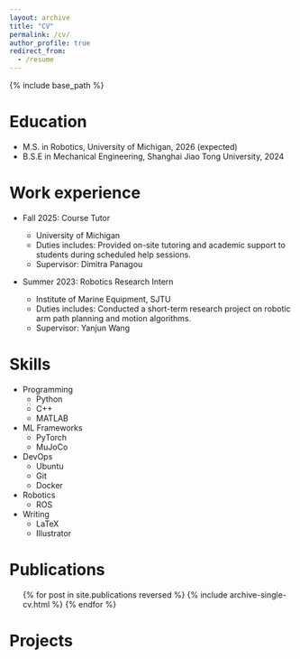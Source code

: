 ```yaml
---
layout: archive
title: "CV"
permalink: /cv/
author_profile: true
redirect_from:
  - /resume
---
```


{% include base_path %}

Education
======
* M.S. in Robotics, University of Michigan, 2026 (expected)
* B.S.E in Mechanical Engineering, Shanghai Jiao Tong University, 2024

Work experience
======
* Fall 2025: Course Tutor
  * University of Michigan
  * Duties includes: Provided on-site tutoring and academic support to students during scheduled help sessions.
  * Supervisor: Dimitra Panagou

* Summer 2023: Robotics Research Intern
  * Institute of Marine Equipment, SJTU
  * Duties includes: Conducted a short-term research project on robotic arm path planning and motion algorithms.
  * Supervisor: Yanjun Wang

Skills
======
* Programming
  * Python
  * C++
  * MATLAB
* ML Frameworks
  * PyTorch
  * MuJoCo
* DevOps
  * Ubuntu
  * Git
  * Docker
* Robotics
  * ROS
* Writing
  * LaTeX
  * Illustrator

Publications
======
  <ul>{% for post in site.publications reversed %}
    {% include archive-single-cv.html %}
  {% endfor %}</ul>

Projects
======
  
<!-- Talks
======
  <ul>{% for post in site.talks reversed %}
    {% include archive-single-talk-cv.html  %}
  {% endfor %}</ul>
  
Teaching
======
  <ul>{% for post in site.teaching reversed %}
    {% include archive-single-cv.html %}
  {% endfor %}</ul>
  
Service and leadership
======
* Currently signed in to 43 different slack teams -->

